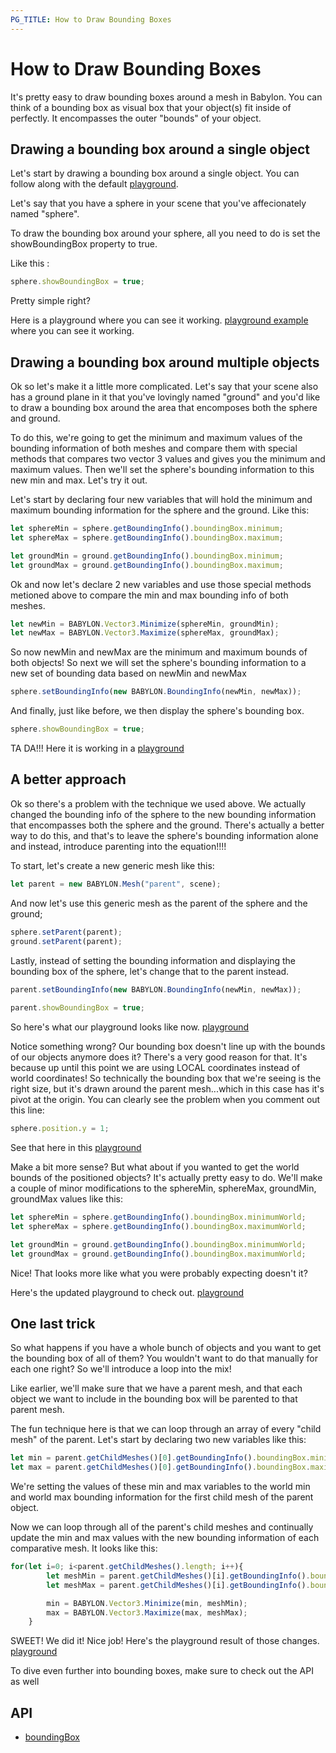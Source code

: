 ```yaml
---
PG_TITLE: How to Draw Bounding Boxes
---
```


# How to Draw Bounding Boxes

It's pretty easy to draw bounding boxes around a mesh in Babylon. You can think of a bounding box as visual box that your object(s) fit inside of perfectly. It encompasses the outer "bounds" of your object.

## Drawing a bounding box around a single object

Let's start by drawing a bounding box around a single object. You can follow along with the default [playground](https://playground.babylonjs.com/).

Let's say that you have a sphere in your scene that you've affecionately named "sphere".

To draw the bounding box around your sphere, all you need to do is set the showBoundingBox property to true.

Like this :
```javascript
sphere.showBoundingBox = true;
```
Pretty simple right? 

Here is a playground where you can see it working. [playground example](https://playground.babylonjs.com/#4F33I3) where you can see it working. 

## Drawing a bounding box around multiple objects

Ok so let's make it a little more complicated. Let's say that your scene also has a ground plane in it that you've lovingly named "ground" and you'd like to draw a bounding box around the area that encomposes both the sphere and ground. 

To do this, we're going to get the minimum and maximum values of the bounding information of both meshes and compare them with special methods that compares two vector 3 values and gives you the minimum and maximum values. Then we'll set the sphere's bounding information to this new min and max. Let's try it out.

Let's start by declaring four new variables that will hold the minimum and maximum bounding information for the sphere and the ground. Like this:

```javascript
let sphereMin = sphere.getBoundingInfo().boundingBox.minimum;
let sphereMax = sphere.getBoundingInfo().boundingBox.maximum;

let groundMin = ground.getBoundingInfo().boundingBox.minimum;
let groundMax = ground.getBoundingInfo().boundingBox.maximum;
```

Ok and now let's declare 2 new variables and use those special methods metioned above to compare the min and max bounding info of both meshes.

```javascript
let newMin = BABYLON.Vector3.Minimize(sphereMin, groundMin);
let newMax = BABYLON.Vector3.Maximize(sphereMax, groundMax);
```

So now newMin and newMax are the minimum and maximum bounds of both objects! So next we will set the sphere's bounding information to a new set of bounding data based on newMin and newMax

```javascript
sphere.setBoundingInfo(new BABYLON.BoundingInfo(newMin, newMax));
```

And finally, just like before, we then display the sphere's bounding box.

```javascript
sphere.showBoundingBox = true;
```

TA DA!!! Here it is working in a [playground](https://playground.babylonjs.com/#4F33I3#1)

## A better approach

Ok so there's a problem with the technique we used above. We actually changed the bounding info of the sphere to the new bounding information that encompasses both the sphere and the ground. There's actually a better way to do this, and that's to leave the sphere's bounding information alone and instead, introduce parenting into the equation!!!!

To start, let's create a new generic mesh like this:

```javascript
let parent = new BABYLON.Mesh("parent", scene);
```

And now let's use this generic mesh as the parent of the sphere and the ground;

```javascript
sphere.setParent(parent);
ground.setParent(parent);
```

Lastly, instead of setting the bounding information and displaying the bounding box of the sphere, let's change that to the parent instead.

```javascript
parent.setBoundingInfo(new BABYLON.BoundingInfo(newMin, newMax));
    
parent.showBoundingBox = true;
```

So here's what our playground looks like now. [playground](https://playground.babylonjs.com/#4F33I3#2)

Notice something wrong? Our bounding box doesn't line up with the bounds of our objects anymore does it? There's a very good reason for that. It's because up until this point we are using LOCAL coordinates instead of world coordinates! So technically the bounding box that we're seeing is the right size, but it's drawn around the parent mesh...which in this case has it's pivot at the origin. You can clearly see the problem when you comment out this line:

```javascript
sphere.position.y = 1;
```

See that here in this [playground](https://playground.babylonjs.com/#4F33I3#3)

Make a bit more sense? But what about if you wanted to get the world bounds of the positioned objects? It's actually pretty easy to do. We'll make a couple of minor modifications to the sphereMin, sphereMax, groundMin, groundMax values like this:

```javascript
let sphereMin = sphere.getBoundingInfo().boundingBox.minimumWorld;
let sphereMax = sphere.getBoundingInfo().boundingBox.maximumWorld;

let groundMin = ground.getBoundingInfo().boundingBox.minimumWorld;
let groundMax = ground.getBoundingInfo().boundingBox.maximumWorld;
```

Nice! That looks more like what you were probably expecting doesn't it?

Here's the updated playground to check out. [playground](https://playground.babylonjs.com/#4F33I3#4)

## One last trick

So what happens if you have a whole bunch of objects and you want to get the bounding box of all of them? You wouldn't want to do that manually for each one right? So we'll introduce a loop into the mix!

Like earlier, we'll make sure that we have a parent mesh, and that each object we want to include in the bounding box will be parented to that parent mesh.

The fun technique here is that we can loop through an array of every "child mesh" of the parent. Let's start by declaring two new variables like this:

```javascript
let min = parent.getChildMeshes()[0].getBoundingInfo().boundingBox.minimumWorld;
let max = parent.getChildMeshes()[0].getBoundingInfo().boundingBox.maximumWorld;
```

We're setting the values of these min and max variables to the world min and world max bounding information for the first child mesh of the parent object.

Now we can loop through all of the parent's child meshes and continually update the min and max values with the new bounding information of each comparative mesh. It looks like this:

```javascript
for(let i=0; i<parent.getChildMeshes().length; i++){
        let meshMin = parent.getChildMeshes()[i].getBoundingInfo().boundingBox.minimumWorld;
        let meshMax = parent.getChildMeshes()[i].getBoundingInfo().boundingBox.maximumWorld;

        min = BABYLON.Vector3.Minimize(min, meshMin);
        max = BABYLON.Vector3.Maximize(max, meshMax);
    }
```

SWEET! We did it! Nice job! Here's the playground result of those changes. [playground](https://playground.babylonjs.com/#4F33I3#5)

To dive even further into bounding boxes, make sure to check out the API as well

## API

- [boundingBox](/api/classes/babylon.boundingbox)


